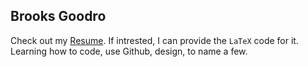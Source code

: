 ## Brooks Goodro

Check out my [Resume](https://github.com/user-attachments/files/19348636/Resume_FORM2_.pdf). 
If intrested, I can provide the `LaTeX` code for it. <br>
Learning how to code, use Github, design, to name a few. 
<!--
**Bgoodro/Bgoodro** is a ✨ _special_ ✨ repository because its `README.md` (this file) appears on your GitHub profile.

Here are some ideas to get you started:

- 🔭 I’m currently working on ...
- 🌱 I’m currently learning ...
- 👯 I’m looking to collaborate on ...
- 🤔 I’m looking for help with ...
- 💬 Ask me about ...
- 📫 How to reach me: ...
- 😄 Pronouns: ...
- ⚡ Fun fact: ...
-->
